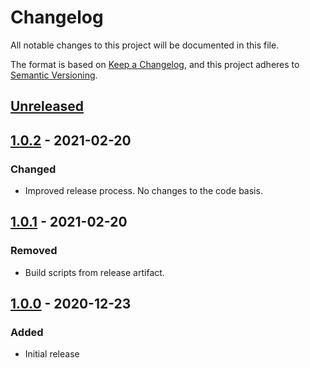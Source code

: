 # Changelog

All notable changes to this project will be documented in this file.

The format is based on [Keep a Changelog](https://keepachangelog.com/en/1.0.0/),
and this project adheres to [Semantic Versioning](https://semver.org/spec/v2.0.0.html).

## [Unreleased]

## [1.0.2] - 2021-02-20

### Changed

-   Improved release process. No changes to the code basis.

## [1.0.1] - 2021-02-20

### Removed

-   Build scripts from release artifact.

## [1.0.0] - 2020-12-23

### Added

-   Initial release

[unreleased]: https://github.com/markuspoerschke/extractum/compare/1.0.2...HEAD
[1.0.2]: https://github.com/markuspoerschke/extractum/compare/1.0.1...1.0.2
[1.0.1]: https://github.com/markuspoerschke/extractum/compare/1.0.0...1.0.1
[1.0.0]: https://github.com/markuspoerschke/extractum/compare/471d591e9fe1aceec944860ce74c95807385f1f1...1.0.0

